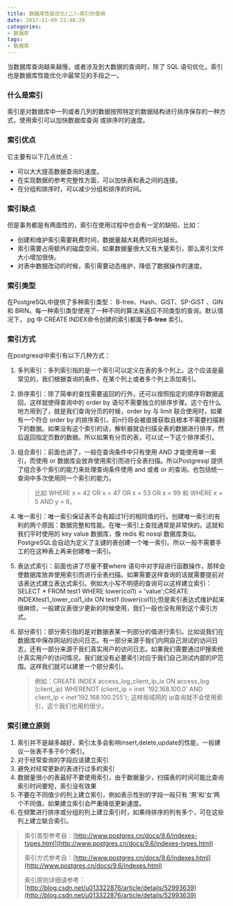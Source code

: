 ```yaml
---
title: 数据库性能优化(二)—索引的使用
date: 2017-11-09 22:48:29
categories:
- 数据库
tags:
- 数据库
---
```



当数据库查询越来越慢，或者涉及到大数据的查询时，除了 SQL 语句优化，索引也是数据库性能优化中最常见的手段之一。

### 什么是索引

索引是对数据库中一列或者几列的数据按照特定的数据结构进行排序保存的一种方式，使用索引可以加快数据库查询 或排序时的速度。

### 索引优点

它主要有以下几点优点：

- 可以大大提高数据查询的速度。
- 在实现数据的参考完整性方面，可以加快表和表之间的连接。
- 在分组和排序时，可以减少分组和排序的时间。

### 索引缺点

但是事务都是有两面性的，索引在使用过程中也会有一定的缺陷，比如：

- 创建和维护索引需要耗费时间，数据量越大耗费时间也越长。
- 索引需要占用额外的磁盘空间，如果数据量很大又有大量索引，那么索引文件大小增加很快。
- 对表中数据改动的时候，索引需要动态维护，降低了数据操作的速度。

### 索引类型

在PostgreSQL中提供了多种索引类型： B-tree、Hash、GiST、SP-GiST 、GIN 和 BRIN。每一种索引类型使用了一种不同的算法来适应不同类型的查询。默认情况下， pg 中 CREATE INDEX命令创建的索引都属于**B-tree** 索引。

### 索引方式

在postgresql中索引有以下几种方式：

1. 多列索引：多列索引指的是一个索引可以定义在表的多个列上。这个应该是最常见的，我们根据查询的条件，在某个列上或者多个列上添加索引。

2. 排序索引：除了简单的查找需要返回的行外，还可以按照指定的顺序将数据返回，这样就使得查询中的 order by 语句不需要独立的排序步骤。这个在什么地方用到了，就是我们查询分页的时候，order by 与 limit 联合使用时，如果有一个符合 order by 的排序索引，前n行将会被直接获取且根本不需要扫描剩下的数据。如果没有这个索引的话，解析器就会扫描全表的数据进行排序，然后返回指定页数的数据。所以如果有分页的表，可以试一下这个排序索引。

3. 组合索引：前面也讲了，一般在查询条件中只有使用 AND 才能使用单一索引，而使用 or 数据库会放弃使用索引而进行全表扫描。所以Postgresql 提供了组合多个索引的能力来处理查询条件使用 and 或者 or 的查询。也包括统一查询中多次使用同一个索引的能力。

   > 比如 WHERE x = 42 OR x = 47 OR x = 53 OR x = 99 和 WHERE x = 5 AND y = 6。

4. 唯一索引：唯一索引保证表不会有超过1行的相同值的行。创建唯一索引的有利的两个原因：数据完整和性能。在唯一索引上查找通常是非常快的。这就和我们平时使用的 key value 数据库，像 redis 和 nosql 数据库类似。PostgreSQL会自动为定义了主键的表创建一个唯一索引。所以一般不需要手工的在这种表上再来创建唯一索引。

5. 表达式索引：前面也讲了尽量不要where 语句中对字段进行函数操作，那样会使数据库放弃使用索引而进行全表扫描。如果需要这样查询的话就需要提前对该表达式建立表达式索引。例如大小写不明感的查询可以这样建立索引：SELECT * FROM test1 WHERE lower(col1) = 'value';CREATE INDEXtest1_lower_col1_idx ON test1 (lower(col1));但是索引表达式维护起来很麻烦，一般建议表很少更新的时候使用，我们一般也没有用到这个索引方式。

6. 部分索引：部分索引指的是对数据表某一列部分的值进行索引。比如说我们在数据库中保存网站的访问日志。有一部分来源于我们内网自己测试的访问日志，还有一部分来源于我们真实用户的访问日志。如果我们需要通过IP搜索统计真实用户的访问情况，我们就没有必要索引对应于我们自己测试内部的IP范围。这样我们就可以建里一个部分索引。

   >  例如：CREATE INDEX access_log_client_ip_ix ON access_log (client_ip) WHERENOT (client_ip > inet '192.168.100.0' AND client_ip < inet'192.168.100.255'); 这样局域网的 ip查询就不会使用索引，这个我们也用的很少。

### 索引建立原则

1. 索引并不是越多越好，索引太多会影响insert,delete,update的性能，一般建议一张表不多于6个索引。
2. 对于经常查询的字段应该建立索引
3. 避免对经常更新的表进行过多的索引
4. 数据量很小的表最好不要使用索引，由于数据量少，扫描表的时间可能比查询索引时间要短，索引没有效果
5. 不要在不同值少的列上建立索引，例如表示性别的字段一般只有 ‘男’和‘女’两个不同值，如果建立索引会严重降低更新速度。
6. 在频繁进行排序或分组的列上建立索引时，如果待排序的列有多个，可在这些列上建立联合索引。

> 索引类型参考自：[http://www.postgres.cn/docs/9.6/indexes-types.html](http://www.postgres.cn/docs/9.6/indexes-types.html)
>
> 索引方式参考自：[http://www.postgres.cn/docs/9.6/indexes.html](http://www.postgres.cn/docs/9.6/indexes.html)
>
> 索引原则详细请参考：[http://blog.csdn.net/u013322876/article/details/52993639](http://blog.csdn.net/u013322876/article/details/52993639)
